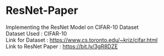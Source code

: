 # ResNet-Paper
Implementing the ResNet Model on CIFAR-10 Dataset
<br>Dataset Used : CIFAR-10 
<br>Link for Dataset : https://www.cs.toronto.edu/~kriz/cifar.html
<br>Link to ResNet Paper : https://bit.ly/3gR8DZE
